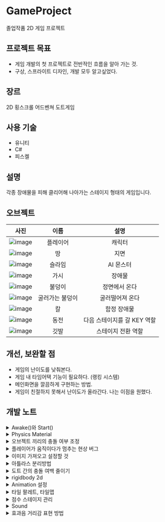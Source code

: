 # GameProject
졸업작품 2D 게임 프로젝트

## 프로젝트 목표
- 게임 개발의 첫 프로젝트로 전반적인 흐름을 알아 가는 것.
- 구상, 스프라이트 디자인, 개발 모두 알고싶었다.

## 장르
2D 횡스크롤 어드벤쳐 도트게임

## 사용 기술
- 유니티
- C#
- 피스켈

## 설명
각종 장애물을 피해 클리어해 나아가는 스테이지 형태의 게임입니다.

## 오브젝트 

|사진|이름|설명|
|:---:|:---:|:---:|
|![image](https://user-images.githubusercontent.com/61501112/153538544-b4edc2a6-a9df-46d8-8d04-8dc15ed75c37.png)|플레이어|캐릭터|
|![image](https://user-images.githubusercontent.com/61501112/153538732-ffac80ad-caa2-4c6e-847d-0f11b9d4072a.png)|땅|지면|
|![image](https://user-images.githubusercontent.com/61501112/153538786-b03c71c1-f921-4749-853a-d5a56f823c5b.png)|슬라임|AI 몬스터|
|![image](https://user-images.githubusercontent.com/61501112/153538849-69d2f92a-f137-4750-b48f-6e0661c4a89c.png)|가시|장애물|
|![image](https://user-images.githubusercontent.com/61501112/153538900-75ff3a56-3b82-4db3-a4e3-a71b89c3ebc8.png)|불덩이|정면에서 온다|
|![image](https://user-images.githubusercontent.com/61501112/153538900-75ff3a56-3b82-4db3-a4e3-a71b89c3ebc8.png)|굴러가는 불덩이|굴러떨어져 온다|
|![image](https://user-images.githubusercontent.com/61501112/153538961-5a083afe-005a-4bde-9314-dd47d06ae966.png)|칼|함정 장애물|
|![image](https://user-images.githubusercontent.com/61501112/153538992-3d0b0d0d-7e52-4344-8c7d-1b3d08068821.png)|동전|다음 스테이지를 갈 KEY 역할|
|![image](https://user-images.githubusercontent.com/61501112/153539051-14de67ef-f6ad-4b11-a302-161ef46fdd44.png)|깃발|스테이지 전환 역할|


## 개선, 보완할 점
- 게임의 난이도를 낮춰본다.
- 게임 내 타임어택 기능이 필요하다. (랭킹 시스템)
- 메인화면을 깔끔하게 구현하는 방법.
- 게임이 친절하지 못해서 난이도가 올라간다. 나는 이점을 원했다.

## 개발 노트

<details>
 <summary>Awake()와 Start()</summary>
 
- Awake()는 항상 오브젝트 생성 시에 호출된다.
- Start()는 게임오브젝트가 활성화되는 첫번째 프레임에 호출된다.
- 만약 게임오브젝트가 비활성화된 씬에서 시작되었다면 오브젝트가 활성화되어 있더라도 Start()는 호출되지 않는다.
- 호출 순서 Awake() -> Start()
 
 ---
 
</details>

<details>
 <summary>Physics Material</summary>
 
-Dynamic Friction : 움직이는 도중 마찰력
-Static Friction : 멈춘상태에서 얼만큼 힘을가해야 움직이는 마찰력
-bounciness : 공의 튀어 오름의 정도
-Friction : 두 물체의 마찰력
-Bounce : 두 물체의 튀어오름
 
 ---
 
</details>

<details>
 <summary>오브젝트 끼리의 충돌 여부 조정</summary>

 - Edit - Project Settings
 
 ---
 
</details>


<details>
 <summary>플레이어가 움직이다가 멈추는 현상 버그</summary>

- 플레이어 Collider형태가 Box -> Capsule로 바꿔준다.
 
 ---
 
</details>

<details>
 <summary>이미지 가져오고 설정할 것</summary>

- pixels PerUnit 
- Filter Mode
- Compression
 
 ---
 
</details>

<details>
 <summary>아틀라스 분리방법</summary>

mutiple -> sprite editor -> -slice -gride by cell size
 
 ---
 
</details>

<details>
 <summary>도트 간의 충돌 여백 줄이기</summary>

- setting -> default contact offset
 
 ---
 
</details>

<details>
 <summary>rigidbody 2d</summary>

- Linear Drag : 공기 저항, 플레이어 이동에도 관련있음
- Freeze Rotation 체크 해줘야 안넘어짐
 
 ---
 
</details>

<details>
 <summary>Animation 설정</summary>

1.애니메이션 스프라이트 추가
2.Transition으로 연결 (Animator)
3.파라미터 추가
3.5 Transition방향 누르고
4.애니메이션 전활될 때 겹치는구간 삭제 (Inspector)
5.Has Exit Time : 애니메이션 끝날 때까지 상태 유지 (체크 풀기)
6.파라미터 추가
 
---
- Sprite Renderer - Filp x 체크시 뒤돌기 됨
---
- Jump Animation
Jump시 LoopTime 체크 끄기
RayCast : 오브젝트 검색을 위해 Ray를 쏘는 방식
Layer를 새로 만듦
---
 
 ---
 
</details>

<details>
 <summary>타일 팔레트, 타일맵</summary>

- window -> 2d -> tile palette
- 그림 넣기
- 2d object -> tileMap 생성

- 타일맵의 콜라이더는 Sprite Editor에서 편집
- Sprite Editor -> Custom Physics Shape -> 변경할 스프라이트 클릭 -> Generate클릭후 변경

- Tile Palette의 Active Tilemap 선택을 잘해야함
 
 ---
 
</details>

<details>
 <summary>점수 스테이지 관리</summary>

- create empty -> (rename)gameManager 생성
- 플레이어 스크립트에 public GameManager gameManager; 생성
- 플레이어 인스펙터에 gameManager를 넣음
 
 ---
 
</details>

<details>
 <summary>Sound</summary>

1. 플레이어에 Audio Source 컴포넌트 추가

2. 그리고 플레이어 스크립트에서
 
```
 public AudioClip audioJump;
public AudioClip audioAttack;
public AudioClip audioDamaged;
public AudioClip audioItem;
```
처럼 변수 추가, 객체 생성(GetComponent) 후 각각 자리에

```
audioSource.clip = audioJump;
audioSource.Play();//(마지막에 붙여줘야함)
```
이런식으로 넣어준다
 
3. Play on Awake 체크 풀기
---
 
 - sound가 모두 나오지 않고 오브젝트가 사라질경우 소리도 사라짐
 ---

</details>

<details>
 <summary>효과음 거리감 표현 방법</summary>

1. 기본메인카메라에 오디오리스너 컴포넌트빼준다
2. 캐릭터에 오디오리스너 컴포넌트 삽입
3. audio Source의 Spatial Blend 를 3D로 변경
4. 3D Sound Settings에서 최대최소 거리 설정 (최대10정도)
 
 ---
 
</details>
